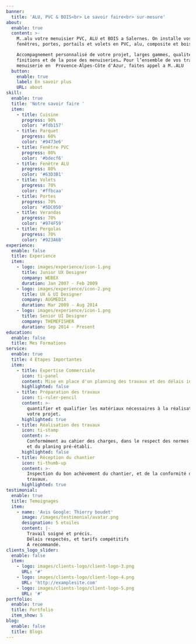 ```yaml
---
banner:
  title: 'ALU, PVC & BOIS<br> Le savoir faire<br> sur-mesure'
about:
  enable: true
  content: >-
    M..alu votre menuisier PVC, ALU et BOIS a Salernes. On installe vos
    fenêtres, portes, portails et volets en PVC, alu, composite et bois.

    Accompagnement personnalisé de votre projet, larges gammes, qualité des
    finitions et de la pose des menuiseries… Pour l’ensemble de vos travaux de
    menuiserie en  Provence-Alpes-Côte d'Azur, faites appel a M..ALU
  button:
    enable: true
    label: En savoir plus
    URL: about
skill:
  enable: true
  title: 'Notre savoir faire '
  item:
    - title: Cuisine
      progress: 90%
      color: '#fdb157'
    - title: Parquet
      progress: 60%
      color: '#9473e6'
    - title: Fenêtre PVC
      progress: 80%
      color: '#bdecf6'
    - title: Fenêtre ALU
      progress: 80%
      color: '#63D3B1'
    - title: Volets
      progress: 70%
      color: '#ffbcaa'
    - title: Portes
      progress: 70%
      color: '#5DC050'
    - title: Verandas
      progress: 70%
      color: '#974F59'
    - title: Pergolas
      progress: 70%
      color: '#923A6B'
experience:
  enable: false
  title: Experience
  item:
    - logo: images/experience/icon-1.png
      title: Junior UX Designer
      company: WEBEX
      duration: Jan 2007 - Feb 2009
    - logo: images/experience/icon-2.png
      title: UX & UI Designer
      company: AUGMEDIX
      duration: Mar 2009 - Aug 2014
    - logo: images/experience/icon-1.png
      title: Senior UI Designer
      company: THEMEFISHER
      duration: Sep 2014 - Present
education:
  enable: false
  title: Mes Formations
service:
  enable: true
  title: 4 Etapes Importantes
  item:
    - title: Expertise Commerciale
      icon: ti-panel
      content: Mise en place d'un planning des travaux et des délais inscrits.
      highlighted: false
    - title: Préparation des travaux
      icon: ti-ruler-pencil
      content: >-
        quantifier et qualifier les matériaux nécessaires à la réalisation de
        votre projet.
      highlighted: true
    - title: Réalisation des travaux
      icon: ti-stamp
      content: >-
        Conformément au cahier des charges, dans le respect des normes en igeur
        et du planing pré-établi.
      highlighted: false
    - title: Réception du chantier
      icon: ti-thumb-up
      content: >-
        Inspection du bon achèvement du chantier, et de la conformité des
        travaux.
      highlighted: true
testimonial:
  enable: true
  title: Temoignages
  item:
    - name: 'Avis Google: Thierry boudet'
      image: /images/testimonial/avatar.png
      designation: 5 etoiles
      content: |-
        Travail soigné et précis.
        Délais respectés, et tarifs compétitifs
        A recommandé.
clients_logo_slider:
  enable: false
  item:
    - logo: images/clients-logo/client-logo-3.png
      URL: '#'
    - logo: images/clients-logo/client-logo-4.png
      URL: 'http://examplesite.com'
    - logo: images/clients-logo/client-logo-5.png
      URL: '#'
portfolio:
  enable: true
  title: Portfolio
  item_show: 5
blog:
  enable: false
  title: Blogs
---
```


